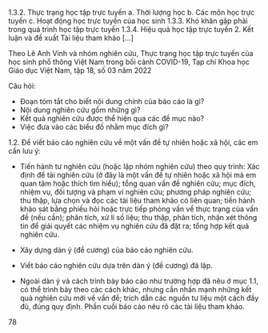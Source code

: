 1.3.2. Thực trạng học tập trực tuyến
a. Thời lượng học
b. Các môn học trực tuyến
c. Hoạt động học trực tuyến của học sinh
1.3.3. Khó khăn gặp phải trong quá trình học tập trực tuyến
1.3.4. Hiệu quả học tập trực tuyến
2. Kết luận và đề xuất
Tài liệu tham khảo
[...]

Theo Lê Anh Vinh và nhóm nghiên cứu,
Thực trạng học tập trực tuyến của học sinh phổ thông Việt Nam
trong bối cảnh COVID-19, Tạp chí Khoa học Giáo dục Việt Nam, tập 18, số 03 năm 2022

Câu hỏi:
- Đoạn tóm tắt cho biết nội dung chính của báo cáo là gì?
- Nội dung nghiên cứu gồm những gì?
- Kết quả nghiên cứu được thể hiện qua các đề mục nào?
- Việc đưa vào các biểu đồ nhằm mục đích gì?

1.2. Để viết báo cáo nghiên cứu về một vấn đề tự nhiên hoặc xã hội, các em cần lưu ý:

- Tiến hành tư nghiên cứu (hoặc lập nhóm nghiên cứu) theo quy trình: Xác định đề tài nghiên cứu (ở đây là một vấn đề tự nhiên hoặc xã hội mà em quan tâm hoặc thích tìm hiểu); tổng quan vấn đề nghiên cứu; mục đích, nhiệm vụ, đối tượng và phạm vi nghiên cứu; phương pháp nghiên cứu; thu thập, lựa chọn và đọc các tài liệu tham khảo có liên quan; tiến hành khảo sát bằng phiếu hỏi hoặc trực tiếp phỏng vấn về thực trạng của vấn đề (nếu cần); phân tích, xử lí số liệu; thu thập, phân tích, nhận xét thông tin để giải quyết các nhiệm vụ nghiên cứu đã đặt ra; tổng hợp kết quả nghiên cứu.

- Xây dựng dàn ý (đề cương) của báo cáo nghiên cứu.

- Viết báo cáo nghiên cứu dựa trên dàn ý (đề cương) đã lập.

- Ngoài dàn ý và cách trình bày báo cáo như trường hợp đã nêu ở mục 1.1, có thể trình bày theo các cách khác, nhưng cần nhấn mạnh những kết quả nghiên cứu mới về vấn đề; trích dẫn các nguồn tư liệu một cách đầy đủ, đúng quy định. Phần cuối báo cáo nêu rõ các tài liệu tham khảo.

78